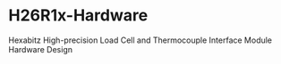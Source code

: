 # H26R1x-Hardware
Hexabitz High-precision Load Cell and Thermocouple Interface Module Hardware Design
